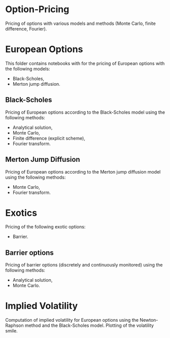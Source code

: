 # Option-Pricing

Pricing of options with various models and methods (Monte Carlo, finite difference, Fourier).

# European Options

This folder contains notebooks with for the pricing of European options with the following models:

- Black-Scholes,
- Merton jump diffusion.

## Black-Scholes

Pricing of European options according to the Black-Scholes model using the following methods:

- Analytical solution,
- Monte Carlo,
- Finite difference (explicit scheme),
- Fourier transform.

## Merton Jump Diffusion

Pricing of European options according to the Merton jump diffusion model using the following methods:

- Monte Carlo,
- Fourier transform.

# Exotics

Pricing of the following exotic options:

- Barrier.

## Barrier options

Pricing of barrier options (discretely and continuously monitored) using the following methods:

- Analytical solution,
- Monte Carlo.

# Implied Volatility

Computation of implied volatility for European options using the Newton-Raphson method and the Black-Scholes model. Plotting of the volatility smile.
